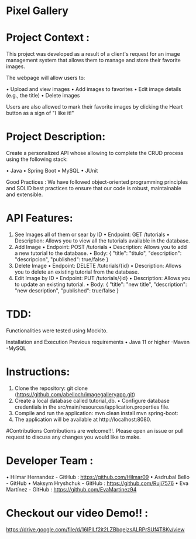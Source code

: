 # Pixel Gallery 

# Project Context :
This project was developed as a result of a client's request for an image management system that allows them to manage and store their favorite images.

The webpage will allow users to: 

•	Upload and view images
•	Add images to favorites
•	Edit image details (e.g., the title)
•	Delete images

Users are also allowed to mark their favorite images by clicking the Heart button as a sign of "I like it!"

# Project Description:

Create a personalized API whose allowing to complete the CRUD process using the following stack:

•	Java
•	Spring Boot
•	MySQL
•	JUnit


Good Practices : We have followed object-oriented programming principles and SOLID best practices to ensure that our code is robust, maintainable and extensible.



#  API Features:

1.	See Images all of them or sear by ID
•	Endpoint: GET /tutorials
•	Description: Allows you to view all the tutorials available in the database.
2.	Add Image
•	Endpoint: POST /tutorials
•	Description: Allows you to add a new tutorial to the database.
•	Body: { "title": "titulo", "description": "descripcion", "published": true/false }
3.	Delete Image
•	Endpoint: DELETE /tutorials/{id}
•	Description: Allows you to delete an existing tutorial from the database.
4.	Edit Image by ID
•	Endpoint: PUT /tutorials/{id}
•	Description: Allows you to update an existing tutorial.
•	Body: { "title": "new title", "description": "new description", "published": true/false }

# TDD:
Functionalities were tested using Mockito.

Installation and Execution
Previous requirements
•	Java 11 or higher -Maven -MySQL


# Instructions:

1.	Clone the repository:
git clone (https://github.com/abelloch/imagegalleryapp.git)
2.	Create a  local database called tutorial_db.
•	Configure database credentials in the src/main/resources/application.properties file.
3.	Compile and run the application:
mvn clean install
mvn spring-boot:
4.	The application will be available at http://localhost:8080.


#Contributions
Contributions are welcome!!!. Please open an issue or pull request to discuss any changes you would like to make.

# Developer Team : 

•	Hilmar Hernandez - GitHub : https://github.com/Hilmar09
•	Asdrubal Bello - GitHub 
•	Maksym Hryshchuk - GitHub : https://github.com/Ruji7576
•	Eva Martínez - GitHub : https://github.com/EvaMartinez94

# Checkout our video Demo!! :

https://drive.google.com/file/d/16IPlLf2it2LZBbqejzsALRPrSUf4T8Kv/view
